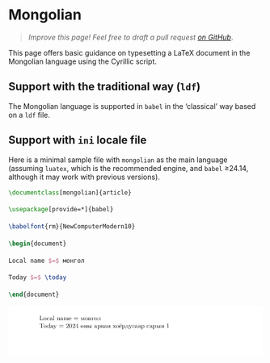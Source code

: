 # Mongolian

<blockquote>
  <p><em>Improve this page! Feel free to draft a pull request <a href="https://github.com/latex3/babel/tree/docs/docs">on GitHub</a></em>.</p>
</blockquote>

This page offers basic guidance on typesetting a LaTeX document in the
Mongolian language using the Cyrillic script.

## Support with the traditional way (`ldf`)

The Mongolian language is supported in `babel` in the ‘classical’ way
based on a `ldf` file.

## Support with `ini` locale file

Here is a minimal sample file with `mongolian` as the main language
(assuming `luatex`, which is the recommended engine, and `babel` ≥24.14,
although it may work with previous versions).

```tex
\documentclass[mongolian]{article}

\usepackage[provide=*]{babel}

\babelfont{rm}{NewComputerModern10}

\begin{document}

Local name $=$ монгол

Today $=$ \today

\end{document}
```

![](../media/locale-mongolian.png)
